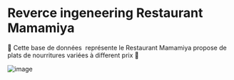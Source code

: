 # Reverce ingeneering Restaurant Mamamiya

:cake: Cette base de données  représente le Restaurant Mamamiya propose de plats de nourritures variées à different prix :banana:

![image](Mamamiya.PNG)

